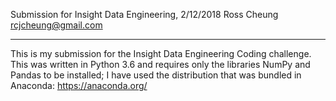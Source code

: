 Submission for Insight Data Engineering, 2/12/2018
Ross Cheung
rcjcheung@gmail.com

------


This is my submission for the Insight Data Engineering Coding challenge.  This
was written in Python 3.6 and requires only the libraries NumPy and Pandas to be
installed;  I have used the distribution that was bundled in Anaconda:
https://anaconda.org/
